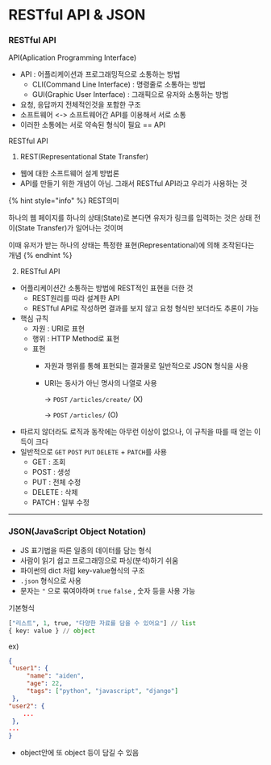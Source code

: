 # RESTful API & JSON

### RESTful API

API(Aplication Programming Interface)

* API : 어플리케이션과 프로그래밍적으로 소통하는 방법
  * CLI(Command Line Interface) : 명령줄로 소통하는 방법
  * GUI(Graphic User Interface) : 그래픽으로 유저와 소통하는 방법
* 요청, 응답까지 전체적인것을 포함한 구조
* 소프트웨어 <-> 소프트웨어간 API를 이용해서 서로 소통
* 이러한 소통에는 서로 약속된 형식이 필요 == API

RESTful API

1. REST(Representational State Transfer)

* 웹에 대한 소프트웨어 설계 방법론
* API를 만들기 위한 개념이 아님. 그래서 RESTful API라고 우리가 사용하는 것

{% hint style="info" %}
REST의미

하나의 웹 페이지를 하나의 상태(State)로 본다면 유저가 링크를 입력하는 것은 상태 전이(State Transfer)가 일어나는 것이며

이때 유저가 받는 하나의 상태는 특정한 표현(Representational)에 의해 조작된다는 개념
{% endhint %}

2. RESTful API

* 어플리케이션간 소통하는 방법에 REST적인 표현을 더한 것
  * REST원리를 따라 설계한 API
  * RESTful API로 작성하면 결과를 보지 않고 요청 형식만 보더라도 추론이 가능&#x20;
* 핵심 규칙
  * 자원 : URI로 표현
  * 행위 : HTTP Method로 표현
  * 표현
    * 자원과 행위를 통해 표현되는 결과물로 일반적으로 JSON 형식을 사용
    *   URI는 동사가 아닌 명사의 나열로 사용

        → `POST` `/articles/create/` (X)

        → `POST` `/articles/` (O)
* 따르지 않더라도 로직과 동작에는 아무런 이상이 없으나, 이 규칙을 따를 때 얻는 이득이 크다
* 일반적으로 `GET` `POST` `PUT` `DELETE` + `PATCH`를 사용
  * GET : 조회
  * POST : 생성
  * PUT : 전체 수정
  * DELETE : 삭제
  * PATCH : 일부 수정

***

### JSON(JavaScript Object Notation)

* JS 표기법을 따른 일종의 데이터를 담는 형식
* 사람이 읽기 쉽고 프로그래밍으로 파싱(분석)하기 쉬움
* 파이썬의 dict 처럼 key-value형식의 구조
* `.json` 형식으로 사용
* 문자는 `"` 으로 묶여야하며 `true` `false` , 숫자 등을 사용 가능

기본형식

```python
["리스트", 1, true, "다양한 자료를 담을 수 있어요"] // list
{ key: value } // object
```

ex)

```json
{
 "user1": {
     "name": "aiden",
     "age": 22,
     "tags": ["python", "javascript", "django"]
 },
"user2": {
	...
 },
...
}
```

* object안에 또 object 등이 담길 수 있음

